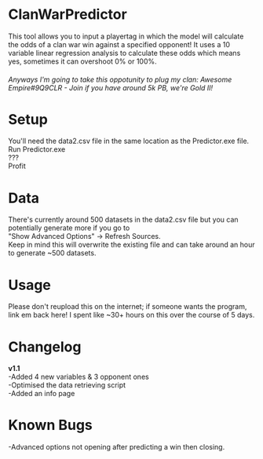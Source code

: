 # ClanWarPredictor

This tool allows you to input a playertag in which the model will calculate the odds of a clan war win against a specified opponent!
It uses a 10 variable linear regression analysis to calculate these odds which means yes, sometimes it can overshoot 0% or 100%.  

###### Anyways I'm going to take this oppotunity to plug my clan: Awesome Empire#9Q9CLR - Join if you have around 5k PB, we're Gold II!

# Setup
You'll need the data2.csv file in the same location as the Predictor.exe file.  
Run Predictor.exe  
???  
Profit  

# Data
There's currently around 500 datasets in the data2.csv file but you can potentially generate more if you go to  
"Show Advanced Options" -> Refresh Sources.  
Keep in mind this will overwrite the existing file
and can take around an hour to generate ~500 datasets.

# Usage
Please don't reupload this on the internet; if someone wants the program, link em back here! I spent like ~30+ hours on this over the course
of 5 days.

# Changelog
**v1.1**  
-Added 4 new variables & 3 opponent ones  
-Optimised the data retrieving script  
-Added an info page  

# Known Bugs
-Advanced options not opening after predicting a win then closing.

